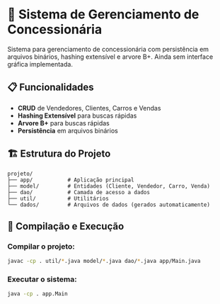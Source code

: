 # 🚗 Sistema de Gerenciamento de Concessionária

Sistema para gerenciamento de concessionária com persistência em arquivos binários, hashing extensível e arvore B+. Ainda sem interface gráfica implementada.

## 📋 Funcionalidades
- **CRUD** de Vendedores, Clientes, Carros e Vendas
- **Hashing Extensível** para buscas rápidas
- **Arvore B+** para buscas rápidas 
- **Persistência** em arquivos binários

## 🏗️ Estrutura do Projeto

```
projeto/
├── app/           # Aplicação principal
├── model/         # Entidades (Cliente, Vendedor, Carro, Venda)
├── dao/           # Camada de acesso a dados
├── util/          # Utilitários
└── dados/         # Arquivos de dados (gerados automaticamente)
```

## 🚀 Compilação e Execução

### Compilar o projeto:
```bash
javac -cp . util/*.java model/*.java dao/*.java app/Main.java
```

### Executar o sistema:
```bash
java -cp . app.Main
```
